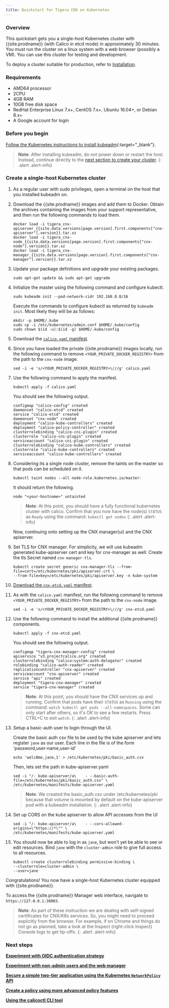 ```yaml
---
title: Quickstart for Tigera CNX on Kubernetes
---
```



### Overview

This quickstart gets you a single-host Kubernetes cluster with {{site.prodname}} (with Calico in etcd mode)
in approximately 30 minutes.  You must run the cluster on a linux system with a
web browser (possibly a VM).  You can use this cluster for testing and development.

To deploy a cluster suitable for production, refer to [Installation](https://docs.projectcalico.org/master/getting-started/kubernetes/installation/).


### Requirements

- AMD64 processor
- 2CPU
- 4GB RAM
- 10GB free disk space
- RedHat Enterprise Linux 7.x+, CentOS 7.x+, Ubuntu 16.04+, or Debian 8.x+
- A Google account for login


### Before you begin

[Follow the Kubernetes instructions to install kubeadm](https://kubernetes.io/docs/setup/independent/install-kubeadm/){:target="_blank"}.

> **Note**: After installing kubeadm, do not power down or restart
the host. Instead, continue directly to the
[next section to create your cluster](#create-a-single-host-kubernetes-cluster).
{: .alert .alert-info}


### Create a single-host Kubernetes cluster

1. As a regular user with sudo privileges, open a terminal on the host that
   you installed kubeadm on.

1. Download the {{site.prodname}} images and add them to Docker.  Obtain the
   archives containing the images from your support representative, and then
   run the following commands to load them.

   ```
   docker load -i tigera_cnx-apiserver_{{site.data.versions[page.version].first.components["cnx-apiserver"].version}}.tar.xz
   docker load -i tigera_cnx-node_{{site.data.versions[page.version].first.components["cnx-node"].version}}.tar.xz
   docker load -i tigera_cnx-manager_{{site.data.versions[page.version].first.components["cnx-manager"].version}}.tar.xz
   ```

1. Update your package definitions and upgrade your existing packages.

   ```
   sudo apt-get update && sudo apt-get upgrade
   ```

1. Initialize the master using the following command and configure kubectl.

   ```
   sudo kubeadm init --pod-network-cidr 192.168.0.0/16
   ```
   Execute the commands to configure kubectl as returned by
   `kubeadm init`. Most likely they will be as follows:
   ```
   mkdir -p $HOME/.kube
   sudo cp -i /etc/kubernetes/admin.conf $HOME/.kube/config
   sudo chown $(id -u):$(id -g) $HOME/.kube/config
   ```

1. Download the [`calico.yaml` manifest]({{site.baseurl}}/{{page.version}}/getting-started/kubernetes/installation/hosted/kubeadm/1.7/calico.yaml).

1. Since you have loaded the private {{site.prodname}} images locally, run the following command to remove `<YOUR_PRIVATE_DOCKER_REGISTRY>` from the path to the `cnx-node` image.

   ```
   sed -i -e 's/<YOUR_PRIVATE_DOCKER_REGISTRY>\///g' calico.yaml
   ```

1. Use the following command to apply the manifest.

   ```
   kubectl apply -f calico.yaml
   ```

   You should see the following output.

   ```
   configmap "calico-config" created
   daemonset "calico-etcd" created
   service "calico-etcd" created
   daemonset "cnx-node" created
   deployment "calico-kube-controllers" created
   deployment "calico-policy-controller" created
   clusterrolebinding "calico-cni-plugin" created
   clusterrole "calico-cni-plugin" created
   serviceaccount "calico-cni-plugin" created
   clusterrolebinding "calico-kube-controllers" created
   clusterrole "calico-kube-controllers" created
   serviceaccount "calico-kube-controllers" created
   ```

1. Considering its a single node cluster, remove the taints on the master so that pods can be scheduled on it.

   ```
   kubectl taint nodes --all node-role.kubernetes.io/master-
   ```

   It should return the following.

   ```
   node "<your-hostname>" untainted
   ```

   > **Note**: At this point, you should have a fully functional kubernetes cluster with calico. Confirm that you now have the node(s) `STATUS` as `Ready` using the command: `kubectl get nodes`
   {: .alert .alert-info}

   Now, continuing onto setting up the CNX manager(ui) and the CNX apiserver.

1. Set TLS for CNX manager. For simplicity, we will use kubeadm generated kube-apiserver cert and key for cnx-manager as well. 
   Create the tls Secret named `cnx-manager-tls`.
   ```
   kubectl create secret generic cnx-manager-tls --from-file=cert=/etc/kubernetes/pki/apiserver.crt \
   --from-file=key=/etc/kubernetes/pki/apiserver.key -n kube-system
   ```

1. [Download the `cnx-etcd.yaml` manifest]({{site.baseurl}}/{{page.version}}/getting-started/kubernetes/installation/hosted/essentials/1.7/cnx-etcd.yaml).

1. As with the `calico.yaml` manifest, run the following command to remove `<YOUR_PRIVATE_DOCKER_REGISTRY>` from the path to the `cnx-node` image.

   ```
   sed -i -e 's/<YOUR_PRIVATE_DOCKER_REGISTRY>\///g' cnx-etcd.yaml
   ```

1. Use the following command to install the additional {{site.prodname}} components.

   ```
   kubectl apply -f cnx-etcd.yaml
   ```

   You should see the following output.

   ```
   configmap "tigera-cnx-manager-config" created
   apiservice "v3.projectcalico.org" created
   clusterrolebinding "calico:system:auth-delegator" created
   rolebinding "calico-auth-reader" created
   replicationcontroller "cnx-apiserver" created
   serviceaccount "cnx-apiserver" created
   service "api" created
   deployment "tigera-cnx-manager" created
   service "tigera-cnx-manager" created
   ```
   > **Note**: At this point, you should have the CNX services up and running. Confirm that pods have their `STATUS` as `Running` using the command: `watch kubectl get pods --all-namespaces`. Some can only start after others, so it's OK to see a few restarts. Press CTRL+C to exit `watch`.
   {: .alert .alert-info}

1. Setup a basic-auth user to login through the UI.
   
   Create the basic auth csv file to be used by the kube apiserver and lets register `jane` as our user. Each line in the file is of the form 'password,user-name,user-id'
   ```
   echo 'welc0me,jane,1' > /etc/kubernetes/pki/basic_auth.csv
   ```
   Then, lets set the path in kube-apiserver.yaml
   ```
   sed -i "/- kube-apiserver/a\    - --basic-auth-file=/etc/kubernetes/pki/basic_auth.csv" \
   /etc/kubernetes/manifests/kube-apiserver.yaml
   ```

   > **Note**: We created the basic_auth.csv under /etc/kubernetes/pki because that volume is mounted by default on the kube-apiserver pod with a kubeadm installation.
   {: .alert .alert-info}

1. Set up CORS on the kube apiserver to allow API accesses from the UI
   ```
   sed -i "/- kube-apiserver/a\    - --cors-allowed-origins=\"https://*\"" \
   /etc/kubernetes/manifests/kube-apiserver.yaml
   ```

1. You should now be able to log in as `jane`, but won't yet be able to see or edit resources. Bind `jane` with the `cluster-admin` role to give full access to all resources.
   ```
   kubectl create clusterrolebinding permissive-binding \
   --clusterrole=cluster-admin \
   --user=jane
   ```

Congratulations! You now have a single-host Kubernetes cluster
equipped with {{site.prodname}}.

To access the {{site.prodname}} Manager web interface, navigate to `https://127.0.0.1:30003`.
> **Note**: As part of these instruction we are dealing with self-signed certificates for CNX/K8s services. So, you might need to proceed explicitly from the browser. For example, if on Chrome and things do not go as planned, take a look at the Inspect (right-click Inspect) Console logs to get tip-offs.
{: .alert .alert-info}

### Next steps
**[Experiment with OIDC authentication strategy]({{site.baseurl}}/{{page.version}}/reference/essentials/authentication)**

**[Experiment with non-admin users and the web manager]({{site.baseurl}}/{{page.version}}/reference/essentials/non-admin-workflows)**

**[Secure a simple two-tier application using the Kubernetes `NetworkPolicy` API](tutorials/simple-policy)**

**[Create a policy using more advanced policy features](tutorials/advanced-policy)**

**[Using the calicoctl CLI tool](https://docs.projectcalico.org/master/getting-started/kubernetes/tutorials/using-calicoctl)**
